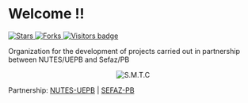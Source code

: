 # Welcome !!
<p align="left">
  <a href="https://github.com/smtc-sefaz-pb/.github/stargazers">
    <img src="https://img.shields.io/github/stars/smtc-sefaz-pb?style=social" alt="Stars"/>
  </a>
  <a href="https://github.com/smtc-sefaz-pb/.github/network/members">
    <img src="https://img.shields.io/github/forks/smtc-sefaz-pb/.github?style=social" alt="Forks"/>
  </a> 
  <a href="https://badges.pufler.dev">
      <img src="https://badges.pufler.dev/visits/smtc-sefaz-pb/.github?style=social" alt="Visitors badge" />
  </a>
</p>

<p>
  Organization for the development of projects carried out in partnership between NUTES/UEPB and Sefaz/PB
</p>

<p align="center">
  <img src="https://avatars.githubusercontent.com/u/89879255?s=200&v=4" alt="S.M.T.C">
</p>

<p> Partnership: <a href="http://nutes.uepb.edu.br/">NUTES-UEPB</a> | <a href="https://www.sefaz.pb.gov.br/">SEFAZ-PB</a></p>
